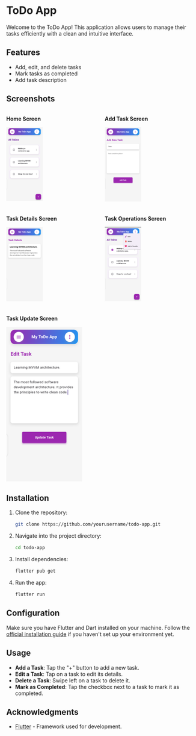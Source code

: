 # ToDo App

Welcome to the ToDo App! This application allows users to manage their tasks efficiently with a clean and intuitive interface.

## Features

- Add, edit, and delete tasks
- Mark tasks as completed
- Add task description

## Screenshots

<div style="display: flex; flex-wrap: wrap; gap: 20px;">
  <div style="flex: 1; min-width: 200px;">
    <p><strong>Home Screen</strong></p>
    <img src="results/home.png" alt="Home Screen" width="40%"/>
  </div>
  <div style="flex: 1; min-width: 200px;">
    <p><strong>Add Task Screen</strong></p>
    <img src="results/create_task.png" alt="Add Task Screen" width="40%"/>
  </div>
  <div style="flex: 1; min-width: 200px;">
    <p><strong>Task Details Screen</strong></p>
    <img src="results/task_detail.png" alt="Task Details Screen" width="40%"/>
  </div>
  <div style="flex: 1; min-width: 200px;">
    <p><strong>Task Operations Screen</strong></p>
    <img src="results/delete_edit.png" alt="Task Operations Screen" width="40%"/>
  </div>
  <div style="flex: 1; min-width: 200px;">
    <p><strong>Task Update Screen</strong></p>
    <img src="results/update_task.png" alt="Task Update Screen" width="40%"/>
  </div>
</div>

## Installation

1. Clone the repository:
    ```bash
    git clone https://github.com/yourusername/todo-app.git
    ```

2. Navigate into the project directory:
    ```bash
    cd todo-app
    ```

3. Install dependencies:
    ```bash
    flutter pub get
    ```

4. Run the app:
    ```bash
    flutter run
    ```

## Configuration

Make sure you have Flutter and Dart installed on your machine. Follow the [official installation guide](https://flutter.dev/docs/get-started/install) if you haven't set up your environment yet.

## Usage

- **Add a Task**: Tap the "+" button to add a new task.
- **Edit a Task**: Tap on a task to edit its details.
- **Delete a Task**: Swipe left on a task to delete it.
- **Mark as Completed**: Tap the checkbox next to a task to mark it as completed.

## Acknowledgments

- [Flutter](https://flutter.dev/) - Framework used for development.
